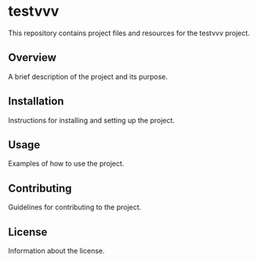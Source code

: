 # testvvv

This repository contains project files and resources for the testvvv project.

## Overview

A brief description of the project and its purpose.

## Installation

Instructions for installing and setting up the project.

## Usage

Examples of how to use the project.

## Contributing

Guidelines for contributing to the project.

## License

Information about the license.